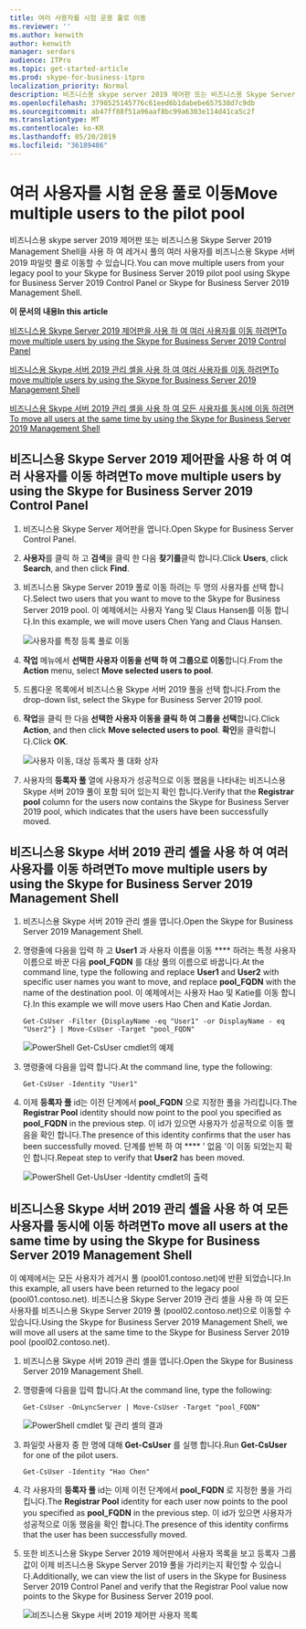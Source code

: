 ```yaml
---
title: 여러 사용자를 시험 운용 풀로 이동
ms.reviewer: ''
ms.author: kenwith
author: kenwith
manager: serdars
audience: ITPro
ms.topic: get-started-article
ms.prod: skype-for-business-itpro
localization_priority: Normal
description: 비즈니스용 skype server 2019 제어판 또는 비즈니스용 Skype Server 2019 Management Shell을 사용 하 여 레거시 풀의 여러 사용자를 비즈니스용 Skype 서버 2019 파일럿 풀로 이동할 수 있습니다.
ms.openlocfilehash: 3798525145776c61eed6b1dabebe657538d7c9db
ms.sourcegitcommit: ab47ff88f51a96aaf8bc99a6303e114d41ca5c2f
ms.translationtype: MT
ms.contentlocale: ko-KR
ms.lasthandoff: 05/20/2019
ms.locfileid: "36189486"
---
```

# <a name="move-multiple-users-to-the-pilot-pool"></a><span data-ttu-id="e1d4e-103">여러 사용자를 시험 운용 풀로 이동</span><span class="sxs-lookup"><span data-stu-id="e1d4e-103">Move multiple users to the pilot pool</span></span>

<span data-ttu-id="e1d4e-104">비즈니스용 skype server 2019 제어판 또는 비즈니스용 Skype Server 2019 Management Shell을 사용 하 여 레거시 풀의 여러 사용자를 비즈니스용 Skype 서버 2019 파일럿 풀로 이동할 수 있습니다.</span><span class="sxs-lookup"><span data-stu-id="e1d4e-104">You can move multiple users from your legacy pool to your Skype for Business Server 2019 pilot pool using Skype for Business Server 2019 Control Panel or Skype for Business Server 2019 Management Shell.</span></span>

 <span data-ttu-id="e1d4e-105">**이 문서의 내용**</span><span class="sxs-lookup"><span data-stu-id="e1d4e-105">**In this article**</span></span>
  
[<span data-ttu-id="e1d4e-106">비즈니스용 Skype Server 2019 제어판을 사용 하 여 여러 사용자를 이동 하려면</span><span class="sxs-lookup"><span data-stu-id="e1d4e-106">To move multiple users by using the Skype for Business Server 2019 Control Panel</span></span>](#sectionSection0)
  
[<span data-ttu-id="e1d4e-107">비즈니스용 Skype 서버 2019 관리 셸을 사용 하 여 여러 사용자를 이동 하려면</span><span class="sxs-lookup"><span data-stu-id="e1d4e-107">To move multiple users by using the Skype for Business Server 2019 Management Shell</span></span>](#sectionSection1)
  
[<span data-ttu-id="e1d4e-108">비즈니스용 Skype 서버 2019 관리 셸을 사용 하 여 모든 사용자를 동시에 이동 하려면</span><span class="sxs-lookup"><span data-stu-id="e1d4e-108">To move all users at the same time by using the Skype for Business Server 2019 Management Shell</span></span>](#sectionSection2)
  
  
## <a name="to-move-multiple-users-by-using-the-skype-for-business-server-2019-control-panel"></a><span data-ttu-id="e1d4e-109">비즈니스용 Skype Server 2019 제어판을 사용 하 여 여러 사용자를 이동 하려면</span><span class="sxs-lookup"><span data-stu-id="e1d4e-109">To move multiple users by using the Skype for Business Server 2019 Control Panel</span></span>
<span data-ttu-id="e1d4e-110"><a name="sectionSection0"> </a></span><span class="sxs-lookup"><span data-stu-id="e1d4e-110"></span></span>

1. <span data-ttu-id="e1d4e-111">비즈니스용 Skype Server 제어판을 엽니다.</span><span class="sxs-lookup"><span data-stu-id="e1d4e-111">Open Skype for Business Server Control Panel.</span></span>
    
2. <span data-ttu-id="e1d4e-112">**사용자**를 클릭 하 고 **검색**을 클릭 한 다음 **찾기를**클릭 합니다.</span><span class="sxs-lookup"><span data-stu-id="e1d4e-112">Click **Users**, click **Search**, and then click **Find**.</span></span>
    
3. <span data-ttu-id="e1d4e-113">비즈니스용 Skype Server 2019 풀로 이동 하려는 두 명의 사용자를 선택 합니다.</span><span class="sxs-lookup"><span data-stu-id="e1d4e-113">Select two users that you want to move to the Skype for Business Server 2019 pool.</span></span> <span data-ttu-id="e1d4e-114">이 예제에서는 사용자 Yang 및 Claus Hansen를 이동 합니다.</span><span class="sxs-lookup"><span data-stu-id="e1d4e-114">In this example, we will move users Chen Yang and Claus Hansen.</span></span>
    
     ![사용자를 특정 등록 풀로 이동](../media/Migration_LyncServer_CPanel_fromLyncServer2010_MoveMultipleUsersList.JPG)
  
4. <span data-ttu-id="e1d4e-116">**작업** 메뉴에서 **선택한 사용자 이동을 선택 하 여 그룹으로 이동**합니다.</span><span class="sxs-lookup"><span data-stu-id="e1d4e-116">From the **Action** menu, select **Move selected users to pool**.</span></span>
    
5. <span data-ttu-id="e1d4e-117">드롭다운 목록에서 비즈니스용 Skype 서버 2019 풀을 선택 합니다.</span><span class="sxs-lookup"><span data-stu-id="e1d4e-117">From the drop-down list, select the Skype for Business Server 2019 pool.</span></span>
    
6. <span data-ttu-id="e1d4e-118">**작업**을 클릭 한 다음 **선택한 사용자 이동을 클릭 하 여 그룹을 선택**합니다.</span><span class="sxs-lookup"><span data-stu-id="e1d4e-118">Click **Action**, and then click **Move selected users to pool**.</span></span> <span data-ttu-id="e1d4e-119">**확인**을 클릭합니다.</span><span class="sxs-lookup"><span data-stu-id="e1d4e-119">Click **OK**.</span></span>
    
     ![사용자 이동, 대상 등록자 풀 대화 상자](../media/Migration_LyncServer_from_LyncServer2010_CPanelMoveUserSelectPoolDialog.png)
  
7. <span data-ttu-id="e1d4e-121">사용자의 **등록자 풀** 열에 사용자가 성공적으로 이동 했음을 나타내는 비즈니스용 Skype 서버 2019 풀이 포함 되어 있는지 확인 합니다.</span><span class="sxs-lookup"><span data-stu-id="e1d4e-121">Verify that the **Registrar pool** column for the users now contains the Skype for Business Server 2019 pool, which indicates that the users have been successfully moved.</span></span> 
    
## <a name="to-move-multiple-users-by-using-the-skype-for-business-server-2019-management-shell"></a><span data-ttu-id="e1d4e-122">비즈니스용 Skype 서버 2019 관리 셸을 사용 하 여 여러 사용자를 이동 하려면</span><span class="sxs-lookup"><span data-stu-id="e1d4e-122">To move multiple users by using the Skype for Business Server 2019 Management Shell</span></span>
<span data-ttu-id="e1d4e-123"><a name="sectionSection1"> </a></span><span class="sxs-lookup"><span data-stu-id="e1d4e-123"></span></span>

1. <span data-ttu-id="e1d4e-124">비즈니스용 Skype 서버 2019 관리 셸을 엽니다.</span><span class="sxs-lookup"><span data-stu-id="e1d4e-124">Open the Skype for Business Server 2019 Management Shell.</span></span> 
    
2. <span data-ttu-id="e1d4e-125">명령줄에 다음을 입력 하 고 **User1** 과 사용자 이름을 이동 \*\*\*\* 하려는 특정 사용자 이름으로 바꾼 다음 **pool_FQDN** 를 대상 풀의 이름으로 바꿉니다.</span><span class="sxs-lookup"><span data-stu-id="e1d4e-125">At the command line, type the following and replace **User1** and **User2** with specific user names you want to move, and replace **pool_FQDN** with the name of the destination pool.</span></span> <span data-ttu-id="e1d4e-126">이 예제에서는 사용자 Hao 및 Katie를 이동 합니다.</span><span class="sxs-lookup"><span data-stu-id="e1d4e-126">In this example we will move users Hao Chen and Katie Jordan.</span></span> 
    
   ```
   Get-CsUser -Filter {DisplayName -eq "User1" -or DisplayName - eq "User2"} | Move-CsUser -Target "pool_FQDN"
   ```

    ![PowerShell Get-CsUser cmdlet의 예제](../media/Migration_LyncServer_from_LyncServer2010_move2users.jpg)
  
3. <span data-ttu-id="e1d4e-128">명령줄에 다음을 입력 합니다.</span><span class="sxs-lookup"><span data-stu-id="e1d4e-128">At the command line, type the following:</span></span> 
    
   ```
   Get-CsUser -Identity "User1"
   ```

4. <span data-ttu-id="e1d4e-129">이제 **등록자 풀** id는 이전 단계에서 **pool_FQDN** 으로 지정한 풀을 가리킵니다.</span><span class="sxs-lookup"><span data-stu-id="e1d4e-129">The **Registrar Pool** identity should now point to the pool you specified as **pool_FQDN** in the previous step.</span></span> <span data-ttu-id="e1d4e-130">이 id가 있으면 사용자가 성공적으로 이동 했음을 확인 합니다.</span><span class="sxs-lookup"><span data-stu-id="e1d4e-130">The presence of this identity confirms that the user has been successfully moved.</span></span> <span data-ttu-id="e1d4e-131">단계를 반복 하 여 \*\*\*\* ' 없음 '이 이동 되었는지 확인 합니다.</span><span class="sxs-lookup"><span data-stu-id="e1d4e-131">Repeat step to verify that **User2** has been moved.</span></span> 
    
     ![PowerShell Get-UsUser -Identity cmdlet의 출력](../media/Migration_LyncServer_from_LyncServer2010_showuser.jpg)
  
## <a name="to-move-all-users-at-the-same-time-by-using-the-skype-for-business-server-2019-management-shell"></a><span data-ttu-id="e1d4e-133">비즈니스용 Skype 서버 2019 관리 셸을 사용 하 여 모든 사용자를 동시에 이동 하려면</span><span class="sxs-lookup"><span data-stu-id="e1d4e-133">To move all users at the same time by using the Skype for Business Server 2019 Management Shell</span></span>
<span data-ttu-id="e1d4e-134"><a name="sectionSection2"> </a></span><span class="sxs-lookup"><span data-stu-id="e1d4e-134"></span></span>

<span data-ttu-id="e1d4e-135">이 예제에서는 모든 사용자가 레거시 풀 (pool01.contoso.net)에 반환 되었습니다.</span><span class="sxs-lookup"><span data-stu-id="e1d4e-135">In this example, all users have been returned to the legacy pool (pool01.contoso.net).</span></span> <span data-ttu-id="e1d4e-136">비즈니스용 Skype Server 2019 관리 셸을 사용 하 여 모든 사용자를 비즈니스용 Skype Server 2019 풀 (pool02.contoso.net)으로 이동할 수 있습니다.</span><span class="sxs-lookup"><span data-stu-id="e1d4e-136">Using the Skype for Business Server 2019 Management Shell, we will move all users at the same time to the Skype for Business Server 2019 pool (pool02.contoso.net).</span></span>
  
1. <span data-ttu-id="e1d4e-137">비즈니스용 Skype 서버 2019 관리 셸을 엽니다.</span><span class="sxs-lookup"><span data-stu-id="e1d4e-137">Open the Skype for Business Server 2019 Management Shell.</span></span>
    
2. <span data-ttu-id="e1d4e-138">명령줄에 다음을 입력 합니다.</span><span class="sxs-lookup"><span data-stu-id="e1d4e-138">At the command line, type the following:</span></span> 
    
   ```
   Get-CsUser -OnLyncServer | Move-CsUser -Target "pool_FQDN"
   ```

     ![PowerShell cmdlet 및 관리 셸의 결과](../media/Migration_LyncServer_CPanel_fromLyncServer2010_Move-CSUserMultipleAll.png)
  
3. <span data-ttu-id="e1d4e-140">파일럿 사용자 중 한 명에 대해 **Get-CsUser** 를 실행 합니다.</span><span class="sxs-lookup"><span data-stu-id="e1d4e-140">Run **Get-CsUser** for one of the pilot users.</span></span> 
    
   ```
   Get-CsUser -Identity "Hao Chen"
   ```

4. <span data-ttu-id="e1d4e-141">각 사용자의 **등록자 풀** id는 이제 이전 단계에서 **pool_FQDN** 로 지정한 풀을 가리킵니다.</span><span class="sxs-lookup"><span data-stu-id="e1d4e-141">The **Registrar Pool** identity for each user now points to the pool you specified as **pool_FQDN** in the previous step.</span></span> <span data-ttu-id="e1d4e-142">이 id가 있으면 사용자가 성공적으로 이동 했음을 확인 합니다.</span><span class="sxs-lookup"><span data-stu-id="e1d4e-142">The presence of this identity confirms that the user has been successfully moved.</span></span> 
    
5. <span data-ttu-id="e1d4e-143">또한 비즈니스용 Skype Server 2019 제어판에서 사용자 목록을 보고 등록자 그룹 값이 이제 비즈니스용 Skype Server 2019 풀을 가리키는지 확인할 수 있습니다.</span><span class="sxs-lookup"><span data-stu-id="e1d4e-143">Additionally, we can view the list of users in the Skype for Business Server 2019 Control Panel and verify that the Registrar Pool value now points to the Skype for Business Server 2019 pool.</span></span>
    
     ![비즈니스용 Skype 서버 2019 제어판 사용자 목록](../media/Migration_LyncServer_CPanel_fromLyncServer2010_Move-CSUserVerifyHao.JPG)
  

